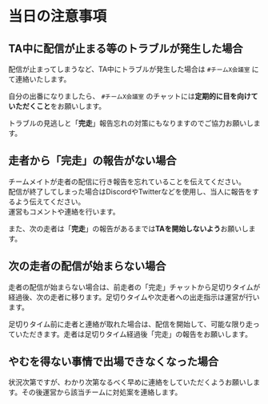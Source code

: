 # 当日の注意事項

## TA中に配信が止まる等のトラブルが発生した場合

配信が止まってしまうなど、TA中にトラブルが発生した場合は `#チームX会議室` にて連絡いたします。

自分の出番になりましたら、 `#チームX会議室` のチャットには**定期的に目を向けていただくこと**をお願いします。

トラブルの見逃しと「**完走**」報告忘れの対策にもなりますのでご協力お願いします。

## 走者から「完走」の報告がない場合

チームメイトが走者の配信に行き報告を忘れていることを伝えてください。  
配信が終了してしまった場合はDiscordやTwitterなどを使用し、当人に報告をするよう伝えてください。  
運営もコメントや連絡を行います。

また、次の走者は「**完走**」の報告があるまでは**TAを開始しないよう**お願いします。

## 次の走者の配信が始まらない場合

走者の配信が始まらない場合は、前走者の「完走」チャットから足切りタイムが経過後、次の走者に移ります。足切りタイムや次走者への出走指示は運営が行います。

足切りタイム前に走者と連絡が取れた場合は、配信を開始して、可能な限り走っていただきます。走者は足切りタイム経過後「完走」の報告をお願いします。

## やむを得ない事情で出場できなくなった場合

状況次第ですが、わかり次第なるべく早めに連絡をしていただくようお願いします。その後運営から該当チームに対処案を連絡します。
